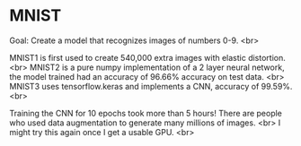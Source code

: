 # MNIST

Goal: Create a model that recognizes images of numbers 0-9. <br\>

MNIST1 is first used to create 540,000 extra images with elastic distortion. <br\>
MNIST2 is a pure numpy implementation of a 2 layer neural network, the model trained had an accuracy of 96.66% accuracy on test data. <br\>
MNIST3 uses tensorflow.keras and implements a CNN, accuracy of 99.59%. <br\>

Training the CNN for 10 epochs took more than 5 hours! There are people who used data augmentation to generate many millions of images. <br\>
I might try this again once I get a usable GPU. <br\>
